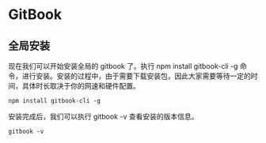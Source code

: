 # GitBook

## 全局安装

现在我们可以开始安装全局的 gitbook 了。执行 npm install gitbook-cli -g 命令，进行安装。安装的过程中，由于需要下载安装包，因此大家需要等待一定的时间，具体时长取决于你的网速和硬件配置。

`npm install gitbook-cli -g`

安装完成后，我们可以执行 gitbook -v 查看安装的版本信息。

`gitbook -v`

## 



